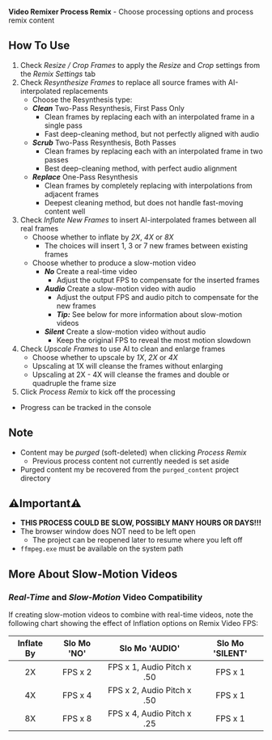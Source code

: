 **Video Remixer Process Remix** - Choose processing options and process remix content

## How To Use
1. Check _Resize / Crop Frames_ to apply the _Resize_ and _Crop_ settings from the _Remix Settings_ tab
1. Check _Resynthesize Frames_ to replace all source frames with AI-interpolated replacements
    - Choose the Resynthesis type:
    - **_Clean_** Two-Pass Resynthesis, First Pass Only
        - Clean frames by replacing each with an interpolated frame in a single pass
        - Fast deep-cleaning method, but not perfectly aligned with audio
    - **_Scrub_** Two-Pass Resynthesis, Both Passes
        - Clean frames by replacing each with an interpolated frame in two passes
        - Best deep-cleaning method, with perfect audio alignment
    - **_Replace_** One-Pass Resynthesis
        - Clean frames by completely replacing with interpolations from adjacent frames
        - Deepest cleaning method, but does not handle fast-moving content well
1. Check _Inflate New Frames_ to insert AI-interpolated frames between all real frames
    - Choose whether to inflate by _2X_, _4X_ or _8X_
        - The choices will insert 1, 3 or 7 new frames between existing frames
    - Choose whether to produce a slow-motion video
        - **_No_** Create a real-time video
            - Adjust the output FPS to compensate for the inserted frames
        - **_Audio_** Create a slow-motion video with audio
            - Adjust the output FPS and audio pitch to compensate for the new frames
            - **_Tip:_** See below for more information about slow-motion videos
        - **_Silent_** Create a slow-motion video without audio
            - Keep the original FPS to reveal the most motion slowdown
1. Check _Upscale Frames_ to use AI to clean and enlarge frames
    - Choose whether to upscale by _1X_, _2X_ or _4X_
    - Upscaling at 1X will cleanse the frames without enlarging
    - Upscaling at 2X - 4X will cleanse the frames and double or quadruple the frame size
1. Click _Process Remix_ to kick off the processing
- Progress can be tracked in the console

## Note
- Content may be _purged_ (soft-deleted) when clicking _Process Remix_
    - Previous process content not currently needed is set aside
- Purged content my be recovered from the `purged_content` project directory

## ⚠️Important⚠️
- **THIS PROCESS COULD BE SLOW, POSSIBLY MANY HOURS OR DAYS!!!**
- The browser window does NOT need to be left open
    - The project can be reopened later to resume where you left off
- `ffmpeg.exe` must be available on the system path

## More About Slow-Motion Videos

### _Real-Time_ and _Slow-Motion_ Video Compatibility
If creating slow-motion videos to combine with real-time videos, note the following chart showing the effect of Inflation options on Remix Video FPS:

| Inflate By | Slo Mo 'NO' | Slo Mo 'AUDIO' | Slo Mo 'SILENT'
| :-: | :-: | :-: | :-: |
| 2X | FPS x 2 | FPS x 1, Audio Pitch x .50 | FPS x 1 |
| 4X | FPS x 4 | FPS x 2, Audio Pitch x .50 | FPS x 1 |
| 8X | FPS x 8 | FPS x 4, Audio Pitch x .25 | FPS x 1 |
